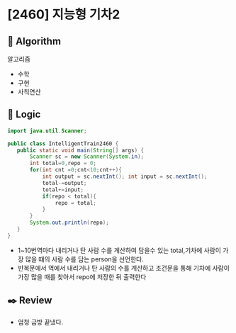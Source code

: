 # [2460] 지능형 기차2

## :pushpin: **Algorithm**

알고리즘
- 수학
- 구현
- 사칙연산
## :round_pushpin: **Logic**

 ```java
import java.util.Scanner;

public class IntelligentTrain2460 {
    public static void main(String[] args) {
        Scanner sc = new Scanner(System.in);
        int total=0,repo = 0;
        for(int cnt =0;cnt<10;cnt++){
            int output = sc.nextInt(); int input = sc.nextInt();
            total-=output;
            total+=input;
            if(repo < total){
                repo = total;
            }
        }
        System.out.println(repo);
    }
}


 ```

-  1~10번역마다 내리거나 탄 사람 수를 계산하여 담을수 있는 total,기차에 사람이 가장 많을 떄의 사람 수를 담는 person을 선언한다.
- 반복문에서 역에서 내리거나 탄 사람의 수를 계산하고 조건문을 통해 기차에 사람이 가장 많을 때를 찾아서 repo에 저장한 뒤 출력한다
## :black_nib: **Review**

- 엄청 금방 끝냈다.